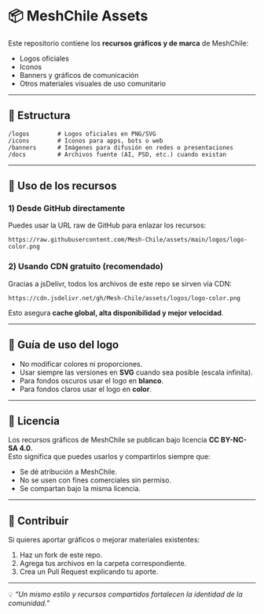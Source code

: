 # 📦 MeshChile Assets

Este repositorio contiene los **recursos gráficos y de marca** de MeshChile:  
- Logos oficiales  
- Iconos  
- Banners y gráficos de comunicación  
- Otros materiales visuales de uso comunitario  

---

## 📂 Estructura

    /logos        # Logos oficiales en PNG/SVG
    /icons        # Iconos para apps, bots o web
    /banners      # Imágenes para difusión en redes o presentaciones
    /docs         # Archivos fuente (AI, PSD, etc.) cuando existan

---

## 🔗 Uso de los recursos

### 1) Desde GitHub directamente
Puedes usar la URL raw de GitHub para enlazar los recursos:

    https://raw.githubusercontent.com/Mesh-Chile/assets/main/logos/logo-color.png

### 2) Usando CDN gratuito (recomendado)
Gracias a jsDelivr, todos los archivos de este repo se sirven vía CDN:

    https://cdn.jsdelivr.net/gh/Mesh-Chile/assets/logos/logo-color.png

Esto asegura **cache global, alta disponibilidad y mejor velocidad**.

---

## 🎨 Guía de uso del logo
- No modificar colores ni proporciones.  
- Usar siempre las versiones en **SVG** cuando sea posible (escala infinita).  
- Para fondos oscuros usar el logo en **blanco**.  
- Para fondos claros usar el logo en **color**.  

---

## 📜 Licencia
Los recursos gráficos de MeshChile se publican bajo licencia **CC BY-NC-SA 4.0**.  
Esto significa que puedes usarlos y compartirlos siempre que:  
- Se dé atribución a MeshChile.  
- No se usen con fines comerciales sin permiso.  
- Se compartan bajo la misma licencia.  

---

## 🤝 Contribuir
Si quieres aportar gráficos o mejorar materiales existentes:  
1. Haz un fork de este repo.  
2. Agrega tus archivos en la carpeta correspondiente.  
3. Crea un Pull Request explicando tu aporte.  

---

💡 *“Un mismo estilo y recursos compartidos fortalecen la identidad de la comunidad.”*

